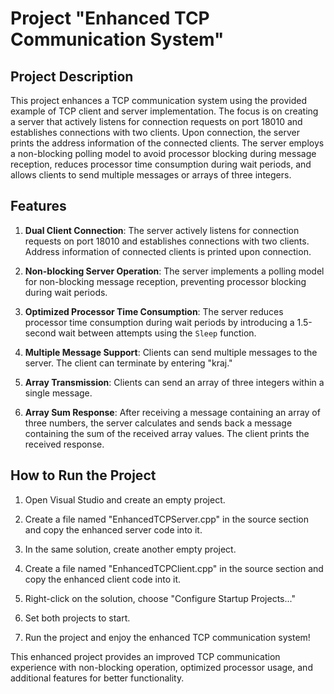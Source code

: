 # Project "Enhanced TCP Communication System"

## Project Description

This project enhances a TCP communication system using the provided example of TCP client and server implementation. The focus is on creating a server that actively listens for connection requests on port 18010 and establishes connections with two clients. Upon connection, the server prints the address information of the connected clients. The server employs a non-blocking polling model to avoid processor blocking during message reception, reduces processor time consumption during wait periods, and allows clients to send multiple messages or arrays of three integers.

## Features

1. **Dual Client Connection**: The server actively listens for connection requests on port 18010 and establishes connections with two clients. Address information of connected clients is printed upon connection.

2. **Non-blocking Server Operation**: The server implements a polling model for non-blocking message reception, preventing processor blocking during wait periods.

3. **Optimized Processor Time Consumption**: The server reduces processor time consumption during wait periods by introducing a 1.5-second wait between attempts using the `Sleep` function.

4. **Multiple Message Support**: Clients can send multiple messages to the server. The client can terminate by entering "kraj."

5. **Array Transmission**: Clients can send an array of three integers within a single message.

6. **Array Sum Response**: After receiving a message containing an array of three numbers, the server calculates and sends back a message containing the sum of the received array values. The client prints the received response.

## How to Run the Project

1. Open Visual Studio and create an empty project.

2. Create a file named "EnhancedTCPServer.cpp" in the source section and copy the enhanced server code into it.

3. In the same solution, create another empty project.

4. Create a file named "EnhancedTCPClient.cpp" in the source section and copy the enhanced client code into it.

5. Right-click on the solution, choose "Configure Startup Projects..."

6. Set both projects to start.

7. Run the project and enjoy the enhanced TCP communication system!

This enhanced project provides an improved TCP communication experience with non-blocking operation, optimized processor usage, and additional features for better functionality.
